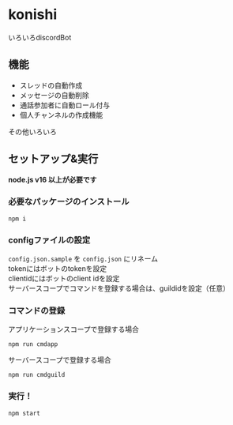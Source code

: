 # konishi
いろいろdiscordBot

## 機能
- スレッドの自動作成
- メッセージの自動削除
- 通話参加者に自動ロール付与
- 個人チャンネルの作成機能

その他いろいろ

## セットアップ&実行

**node.js v16 以上が必要です**

### 必要なパッケージのインストール
```
npm i
```

### configファイルの設定
`config.json.sample` を `config.json` にリネーム  
tokenにはボットのtokenを設定  
clientidにはボットのclient idを設定  
サーバースコープでコマンドを登録する場合は、guildidを設定（任意）

### コマンドの登録
アプリケーションスコープで登録する場合
```
npm run cmdapp
```
サーバースコープで登録する場合
```
npm run cmdguild
```

### 実行！
```
npm start
```
